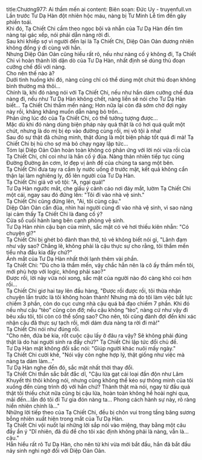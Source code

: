 title:Chương977: Ai thầm mến ai
content:
Biên soạn: Đức Uy - truyenfull.vn<br>Lần trước Tư Dạ Hàn đột nhiên hộc máu, nàng bị Tư Minh Lễ tìm đến gây phiền toái.<br>Khi đó, Tạ Chiết Chi cầm theo ngọc bội và nhẫn của Tư Dạ Hàn đến tìm nàng tại gác xếp, nói phải dẫn nàng rời đi.<br>Sau khi khiếp sợ vì người đến lại là Tạ Chiết Chi, Diệp Oản Oản đương nhiên không đồng ý đi cùng với hắn.<br>Nhưng Diệp Oản Oản cũng hiểu rất rõ, nếu như nàng cố ý không đi, Tạ Chiết Chi vì hoàn thành lời dặn dò của Tư Dạ Hàn, nhất định sẽ dùng thủ đoạn cưỡng chế đối với nàng.<br>Cho nên thế nào à?<br>Dưới tình huống khi đó, nàng cũng chỉ có thể dùng một chút thủ đoạn không bình thường mà thôi…<br>Chính là, khi đó nàng nói với Tạ Chiết Chi, nếu như hắn dám cưỡng chế đưa nàng đi, nếu như Tư Dạ Hàn không chết, nàng liền sẽ nói cho Tư Dạ Hàn biết... Tạ Chiết Chi thầm mến nàng; Hơn nữa lại còn đã sớm chờ đợi ngày này rồi, khăng khăng muốn dẫn nàng bỏ trốn...<br>Phản ứng lúc đó của Tạ Chiết Chi, có thể tưởng tượng được...<br>Mặc dù khi đó nàng dùng biện pháp này quả thật là có hơi quá quắt một chút, nhưng là do mị bị ép vào đường cùng rồi, mị vô tội à nha!<br>Sau đó sự thật đã chứng minh, thật đúng là một biện pháp tốt quá đi mà! Tạ Chiết Chi bị hù cho sợ mà bỏ chạy ngay lập tức…<br>Tóm lại Diệp Oản Oản hoàn toàn không có phản ứng với lời nói vừa rồi của Tạ Chiết Chi, chỉ coi như là hắn cố ý đùa. Nàng thản nhiên tiếp tục cùng Đường Đường ăn cơm, lơ đẹp vị ảnh đế của chúng ta sang một bên.<br>Tạ Chiết Chi đưa tay ra cầm ly nước uống ở trước mặt, kết quả không cẩn thận lại làm nghiêng ly, đổ lên người của Tư Dạ Hàn.<br>Tạ Chiết Chi giả vờ vô tội: "A, ngại quá!"<br>Tư Dạ Hàn ngước mắt, che giấu ý cảnh cáo nơi đáy mắt, lườm Tạ Chiết Chi một cái, ngay sau đó đứng lên: "Tôi đi vào nhà vệ sinh."<br>Tạ Chiết Chi cũng đứng lên, "Ai, tôi cùng cậu."<br>Diệp Oản Oản cắn đũa, nhìn hai người cùng đi vào nhà vệ sinh, vì sao nàng lại cảm thấy Tạ Chiết Chi là đang cố ý?<br>Cửa sổ cuối hành lang bên cạnh phòng vệ sinh.<br>Tư Dạ Hàn nhìn cậu bạn của mình, sắc mặt có vẻ hơi thiếu kiên nhẫn: "Có chuyện gì?"<br>Tạ Chiết Chi bị ghét bỏ đành than thở, tỏ vẻ không biết nói gì, "Lãnh đạm như vậy sao? Chẳng lẽ, không phải là cậu thực sự cho rằng, tôi thầm mến tiểu nha đầu kia đấy chứ?"<br>Ánh mắt của Tư Dạ Hàn nhất thời lạnh thêm vài phần.<br>Tạ Chiết Chi: "Dù cho là thầm mến, vậy chắc hẳn nên là cô ấy thầm mến tôi, mới phù hợp với logic, không phải sao?"<br>Được rồi, lời này vừa nói xong, sắc mặt của người nào đó càng khó coi hơn rồi...<br>Tạ Chiết Chi giơ hai tay lên đầu hàng, "Được rồi được rồi, tôi thừa nhận chuyện lần trước là tôi không hoàn thành! Nhưng mà do tôi làm việc bất lực chiếm 3 phần, còn do cục cưng nhà cậu quá bá đạo chiếm 7 phần. Khi đó nếu như cậu “tèo” cũng còn đỡ; nếu cậu không “tèo”, nàng cứ như vậy đi bêu xấu tôi, tôi còn có thể sống sao? Cho nên, tôi cũng đành đợi đến khi xác nhận cậu đã thực sự tạch rồi, mới dám đưa nàng ta rời đi mà!"<br>Tạ Chiết Chi nói như đúng rồi.<br>"Cho nên, đứa bé kia, rốt cuộc cậu lấy ở đâu ra vậy? Sẽ không phải đúng thật là do hai người sinh ra đấy chứ?" Tạ Chiết Chi lập tức đổi chủ đề.<br>Tư Dạ Hàn mặt không đổi sắc nói: "Giúp người khác nuôi mấy ngày."<br>Tạ Chiết Chi cười khẽ, "Nói vậy còn nghe hợp lý, thật giống như việc mà nàng ta dám làm..."<br>Tư Dạ Hàn nghe đến đó, sắc mặt nhất thời thay đổi.<br>Tạ Chiết Chi thần sắc bất đắc dĩ, "Cậu lừa gạt cái loại đần độn như Lâm Khuyết thì thôi không nói, nhưng cũng không thể kéo sự thông minh của tôi xuống đến cùng trình độ với hắn chứ? Thành thật mà nói, ngay từ đầu quả thật tôi thiếu chút nữa cũng bị cậu lừa, hoàn toàn không hề hoài nghi qua, mãi đến…lần đó tôi đi Tư gia đón nàng ta... Phong cách hành sự này, rõ ràng hiển nhiên chính là..."<br>Những lời tiếp theo của Tạ Chiết Chi, đều bị chôn vui trong tầng băng sương bỗng nhiên xuất hiện trong mắt của Tư Dạ Hàn.<br>Tạ Chiết Chi vội nuốt lại những lời sắp nói vào miệng, thay bằng một câu đầy ẩn ý "Dĩ nhiên, đã đủ để cho tôi xác định không phải là nàng, vẫn là…cậu."<br>Hắn hiểu rất rõ Tư Dạ Hàn, cho nên từ khi vừa mới bắt đầu, hắn đã bắt đầu nảy sinh nghi ngờ đối với Diệp Oản Oản.